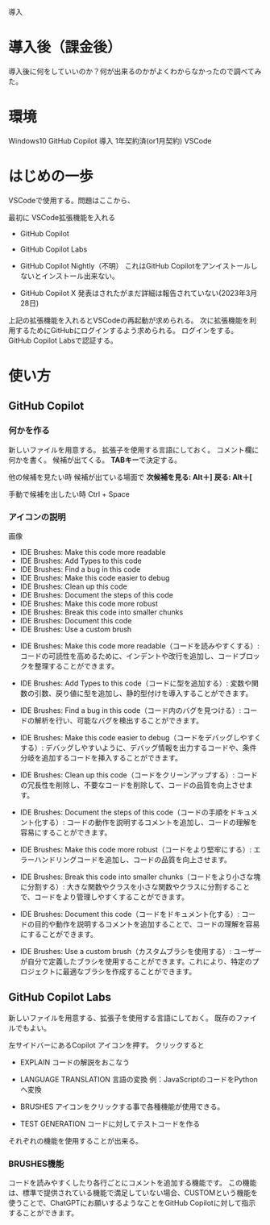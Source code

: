 <!--
title:   GitHub Copilot導入後、初めて使う時
tags:    githubcopilot
-->

導入

# 導入後（課金後）
導入後に何をしていいのか？何が出来るのかがよくわからなかったので調べてみた。

# 環境
Windows10
GitHub Copilot 導入 1年契約済(or1月契約)
VSCode

# はじめの一歩

VSCodeで使用する。問題はここから、

最初に
VSCode拡張機能を入れる
* GitHub Copilot
* GitHub Copilot Labs

* GitHub Copilot Nightly（不明）
これはGitHub Copilotをアンイストールしないとインストール出来ない。

* GitHub Copilot X 発表はされたがまだ詳細は報告されていない(2023年3月28日)


上記の拡張機能を入れるとVSCodeの再起動が求められる。
次に拡張機能を利用するためにGitHubにログインするよう求められる。
ログインをする。
GitHub Copilot Labsで認証する。

# 使い方

## GitHub Copilot

### 何かを作る
新しいファイルを用意する。
拡張子を使用する言語にしておく。
コメント欄に何かを書く。
候補が出てくる。
**TABキー**で決定する。

他の候補を見たい時
候補が出ている場面で
**次候補を見る: Alt＋]**
**戻る: Alt＋[**


手動で候補を出したい時
Ctrl + Space


### アイコンの説明

画像

* IDE Brushes: Make this code more readable
* IDE Brushes: Add Types to this code
* IDE Brushes: Find a bug in this code
* IDE Brushes: Make this code easier to debug
* IDE Brushes: Clean up this code
* IDE Brushes: Document the steps of this code
* IDE Brushes: Make this code more robust
* IDE Brushes: Break this code into smaller chunks
* IDE Brushes: Document this code
* IDE Brushes: Use a custom brush






- IDE Brushes: Make this code more readable（コードを読みやすくする）: コードの可読性を高めるために、インデントや改行を追加し、コードブロックを整理することができます。

- IDE Brushes: Add Types to this code（コードに型を追加する）: 変数や関数の引数、戻り値に型を追加し、静的型付けを導入することができます。

- IDE Brushes: Find a bug in this code（コード内のバグを見つける）: コードの解析を行い、可能なバグを検出することができます。

- IDE Brushes: Make this code easier to debug（コードをデバッグしやすくする）: デバッグしやすいように、デバッグ情報を出力するコードや、条件分岐を追加するコードを挿入することができます。

- IDE Brushes: Clean up this code（コードをクリーンアップする）: コードの冗長性を削除し、不要なコードを削除して、コードの品質を向上させます。

- IDE Brushes: Document the steps of this code（コードの手順をドキュメント化する）: コードの動作を説明するコメントを追加し、コードの理解を容易にすることができます。

- IDE Brushes: Make this code more robust（コードをより堅牢にする）: エラーハンドリングコードを追加し、コードの品質を向上させます。

- IDE Brushes: Break this code into smaller chunks（コードをより小さな塊に分割する）: 大きな関数やクラスを小さな関数やクラスに分割することで、コードをより管理しやすくすることができます。

- IDE Brushes: Document this code（コードをドキュメント化する）: コードの目的や動作を説明するコメントを追加することで、コードの理解を容易にすることができます。

- IDE Brushes: Use a custom brush（カスタムブラシを使用する）: ユーザーが自分で定義したブラシを使用することができます。これにより、特定のプロジェクトに最適なブラシを作成することができます。




## GitHub Copilot Labs

新しいファイルを用意する、拡張子を使用する言語にしておく。
既存のファイルでもよい。

左サイドバーにあるCopilot アイコンを押す。
クリックすると

* EXPLAIN コードの解説をおこなう
* LANGUAGE TRANSLATION  言語の変換
例：JavaScriptのコードをPythonへ変換

* BRUSHES  アイコンをクリックする事で各種機能が使用できる。
* TEST GENERATION コードに対してテストコードを作る

それぞれの機能を使用することが出来る。



### BRUSHES機能
コードを読みやすくしたり各行ごとにコメントを追加する機能です。
この機能は、標準で提供されている機能で満足していない場合、CUSTOMという機能を使うことで、ChatGPTにお願いするようなことをGitHub Copilotに対して指示することができます。




